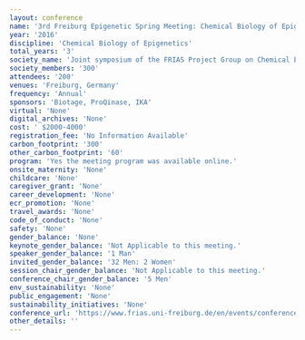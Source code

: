 ```yaml
---
layout: conference 
name: '3rd Freiburg Epigenetic Spring Meeting: Chemical Biology of Epigenetics '
year: '2016'
discipline: 'Chemical Biology of Epigenetics'
total_years: '3'
society_name: 'Joint symposium of the FRIAS Project Group on Chemical Epigenetics and the CRC992 Medical Epigenetics (MEDEP)'
society_members: '300'
attendees: '200'
venues: 'Freiburg, Germany'
frequency: 'Annual'
sponsors: 'Biotage, ProQinase, IKA'
virtual: 'None'
digital_archives: 'None'
cost: ' $2000-4000'
registration_fee: 'No Information Available'
carbon_footprint: '300'
other_carbon_footprint: '60'
program: 'Yes the meeting program was available online.'
onsite_maternity: 'None'
childcare: 'None'
caregiver_grant: 'None'
career_development: 'None'
ecr_promotion: 'None'
travel_awards: 'None'
code_of_conduct: 'None'
safety: 'None'
gender_balance: 'None'
keynote_gender_balance: 'Not Applicable to this meeting.'
speaker_gender_balance: '1 Man'
invited_gender_balance: '32 Men: 2 Women'
session_chair_gender_balance: 'Not Applicable to this meeting.'
conference_chair_gender_balance: '5 Men'
env_sustainability: 'None'
public_engagement: 'None'
sustainability_initiatives: 'None'
conference_url: 'https://www.frias.uni-freiburg.de/en/events/conferences/3rd-freiburg-epigenetic-spring-meeting-chemical-biology-of-epigenetics'
other_details: ''
---
```

